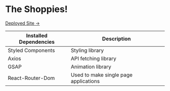 # The Shoppies!
[Deployed Site ->](https://the-shoppiess.vercel.app/)


| Installed Dependencies | Description |
| ----------- | ----------- |
| Styled Components | Styling library |
| Axios | API fetching library |
| GSAP | Animation library |
| React-Router-Dom | Used to make single page applications |

